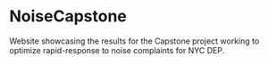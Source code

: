 # NoiseCapstone
Website showcasing the results for the Capstone project working to optimize rapid-response to noise complaints for NYC DEP.

